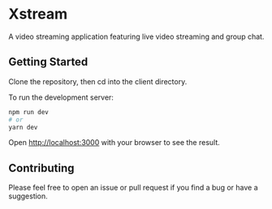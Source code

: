 # Xstream

A video streaming application featuring live video streaming and group chat.

## Getting Started

Clone the repository, then cd into the client directory.

To run the development server:

```bash
npm run dev
# or
yarn dev
```

Open [http://localhost:3000](http://localhost:3000) with your browser to see the result.

## Contributing

Please feel free to open an issue or pull request if you find a bug or have a suggestion.
